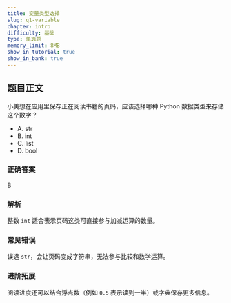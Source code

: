 ```yaml
---
title: 变量类型选择
slug: q1-variable
chapter: intro
difficulty: 基础
type: 单选题
memory_limit: 8MB
show_in_tutorial: true
show_in_bank: true
---
```

## 题目正文
小美想在应用里保存正在阅读书籍的页码，应该选择哪种 Python 数据类型来存储这个数字？
- A. str
- B. int
- C. list
- D. bool

### 正确答案
B

### 解析
整数 `int` 适合表示页码这类可直接参与加减运算的数量。

### 常见错误
误选 `str`，会让页码变成字符串，无法参与比较和数学运算。

### 进阶拓展
阅读进度还可以结合浮点数（例如 `0.5` 表示读到一半）或字典保存更多信息。

